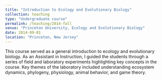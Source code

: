 ```yaml
---
title: "Introduction to Ecology and Evolutionary Biology"
collection: teaching
type: "Undergraduate course"
permalink: /teaching/2014-fall
venue: "Princeton University, Ecology and Evolutionary Biology"
date: 2014-09-01
location: "Princeton, New Jersey"
---
```


This course served as a general introduction to ecology and evolutionary biology. As an Assistant in Instruction, I guided the students through a series of field and laboratory experiments highlighting key concepts in the course. Key themes of the laboratory included understanding ecosystem dynamics, phylogeny, physiology, animal behavior, and game theory. 

